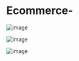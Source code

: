 # Ecommerce-
![image](https://github.com/lmalkam/Ecommerce-Website/assets/103716615/4bb369ff-ec83-4cf8-b137-d165bdbc1367)

![image](https://github.com/lmalkam/Ecommerce-Website/assets/103716615/3aa1f7e5-0bc5-41a5-9c1e-780c8f20a2c7)

![image](https://github.com/lmalkam/Ecommerce-Website/assets/103716615/4c5933d2-2dcd-4003-af0b-982b27bfba93)
